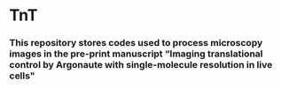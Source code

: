 # TnT


### This repository stores codes used to process microscopy images in the pre-print manuscript “Imaging translational control by Argonaute with single-molecule resolution in live cells"
